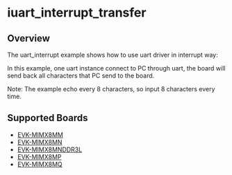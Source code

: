 # iuart_interrupt_transfer

## Overview
The uart_interrupt example shows how to use uart driver in interrupt way:

In this example, one uart instance connect to PC through uart, the board will
send back all characters that PC send to the board.

Note: The example echo every 8 characters, so input 8 characters every time.

## Supported Boards
- [EVK-MIMX8MM](../../../_boards/evkmimx8mm/driver_examples/uart/interrupt_transfer/example_board_readme.md)
- [EVK-MIMX8MN](../../../_boards/evkmimx8mn/driver_examples/uart/interrupt_transfer/example_board_readme.md)
- [EVK-MIMX8MNDDR3L](../../../_boards/evkmimx8mnddr3l/driver_examples/uart/interrupt_transfer/example_board_readme.md)
- [EVK-MIMX8MP](../../../_boards/evkmimx8mp/driver_examples/uart/interrupt_transfer/example_board_readme.md)
- [EVK-MIMX8MQ](../../../_boards/evkmimx8mq/driver_examples/uart/interrupt_transfer/example_board_readme.md)
